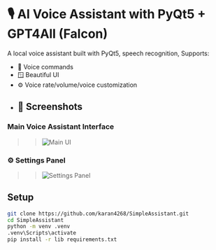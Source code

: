 # 🎙️ AI Voice Assistant with PyQt5 + GPT4All (Falcon)

A local voice assistant built with PyQt5, speech recognition, Supports:

- 🎤 Voice commands
- 🪟 Beautiful UI
- ⚙️ Voice rate/volume/voice customization
- ## 📸 Screenshots

### Main Voice Assistant Interface
>>![Main UI](https://github.com/user-attachments/assets/618f6322-d007-42ab-9654-ad1a7217b7c4)
### ⚙️ Settings Panel
>>![Settings Panel](https://github.com/user-attachments/assets/b7fd09ac-b0d1-428e-9779-a6772c6f237a)


## Setup

```bash
git clone https://github.com/karan4268/SimpleAssistant.git
cd SimpleAssistant
python -m venv .venv
.venv\Scripts\activate
pip install -r lib requirements.txt

